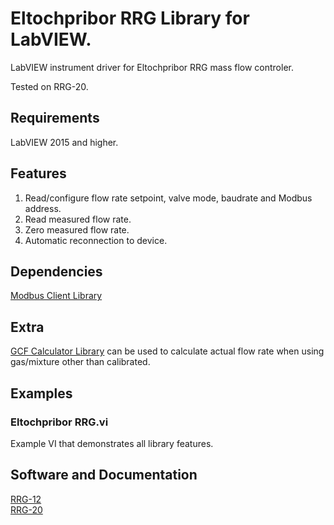 # Eltochpribor RRG Library for LabVIEW.
LabVIEW instrument driver for Eltochpribor RRG mass flow controler.

Tested on RRG-20.

## Requirements
LabVIEW 2015 and higher.

## Features
1. Read/configure flow rate setpoint, valve mode, baudrate and Modbus address.
2. Read measured flow rate.
3. Zero measured flow rate.
4. Automatic reconnection to device.

## Dependencies
[Modbus Client Library](https://github.com/plasmapper/modbus-client-labview)

## Extra
[GCF Calculator Library](https://github.com/plasmapper/gcf-calculator-labview) can be used to calculate actual flow rate when using gas/mixture other than calibrated.

## Examples
### Eltochpribor RRG.vi
Example VI that demonstrates all library features.

## Software and Documentation
[RRG-12](https://eltochpribor.ru/upload/zip/%D0%A0%D0%A0%D0%93-12.rar)  
[RRG-20](https://drive.google.com/file/d/1ov4l3L0pDe8frplhclJo1kfsVCZQ7Hfq/view?usp=sharing)  
